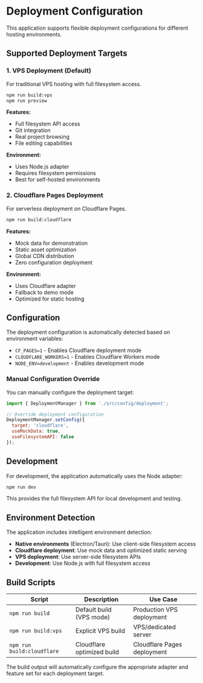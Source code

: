 # Deployment Configuration

This application supports flexible deployment configurations for different hosting environments.

## Supported Deployment Targets

### 1. VPS Deployment (Default)
For traditional VPS hosting with full filesystem access.

```bash
npm run build:vps
npm run preview
```

**Features:**
- Full filesystem API access
- Git integration
- Real project browsing
- File editing capabilities

**Environment:**
- Uses Node.js adapter
- Requires filesystem permissions
- Best for self-hosted environments

### 2. Cloudflare Pages Deployment
For serverless deployment on Cloudflare Pages.

```bash
npm run build:cloudflare
```

**Features:**
- Mock data for demonstration
- Static asset optimization
- Global CDN distribution
- Zero configuration deployment

**Environment:**
- Uses Cloudflare adapter
- Fallback to demo mode
- Optimized for static hosting

## Configuration

The deployment configuration is automatically detected based on environment variables:

- `CF_PAGES=1` - Enables Cloudflare deployment mode
- `CLOUDFLARE_WORKERS=1` - Enables Cloudflare Workers mode
- `NODE_ENV=development` - Enables development mode

### Manual Configuration Override

You can manually configure the deployment target:

```javascript
import { DeploymentManager } from './src/config/deployment';

// Override deployment configuration
DeploymentManager.setConfig({
  target: 'cloudflare',
  useMockData: true,
  useFilesystemAPI: false
});
```

## Development

For development, the application automatically uses the Node adapter:

```bash
npm run dev
```

This provides the full filesystem API for local development and testing.

## Environment Detection

The application includes intelligent environment detection:

- **Native environments** (Electron/Tauri): Use client-side filesystem access
- **Cloudflare deployment**: Use mock data and optimized static serving  
- **VPS deployment**: Use server-side filesystem APIs
- **Development**: Use Node.js with full filesystem access

## Build Scripts

| Script | Description | Use Case |
|--------|-------------|----------|
| `npm run build` | Default build (VPS mode) | Production VPS deployment |
| `npm run build:vps` | Explicit VPS build | VPS/dedicated server |
| `npm run build:cloudflare` | Cloudflare optimized build | Cloudflare Pages deployment |

The build output will automatically configure the appropriate adapter and feature set for each deployment target.